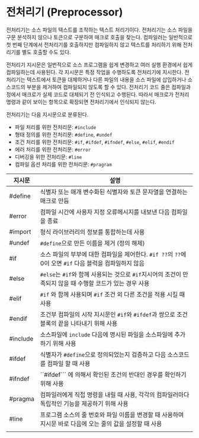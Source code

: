 # 전처리기 (Preprocessor)

전처리기는 소스 파일의 텍스트를 조작하는 텍스트 처리기이다. 
전처리기는 소스 파일을 구문 분석하지 않으나 토큰으로 구분하여 매크로 호출을 찾는다. 컴파일러는 일반적으로 
첫 번째 단계에서 전처리기를 호출하지만 컴파일하지 않고 텍스트를 처리하기 위해 전처리기를 별도 호출할 수도 있다.

전처리기 지시문은 일번적으로 소스 프로그램을 쉽게 변경하고 여러 실행 환경에서 쉽게 컴파일하는데 사용된다. 각 지시문은 
특정 작업을 수행하도록 전처리기에 지시한다. 전처리기는 텍스트에서 토큰을 대체하거나 다른 파일의 내용을 소스 파일에 삽입하거나
소스코드의 부분을 제거하여 컴파일되지 않도록 할 수 있다. 전처리기 코드 줄은 컴파일과정에서 매크로가 실제 코드로 대체되기 전
인식되고 수행된다. 따라서 매크로가 전처리 명령과 같이 보이는 항목으로 확장되면 전처리기에서 인식되지 않는다. 

전처리기는 다음 지시문으로 분류된다.

* 파일 처리를 위한 전처리문: ``#include``
* 형태 정의를 위한 전처리문: ``#define``, ``#undef``
* 조건 처리를 위한 전처리문: ``#if``, ``#ifdef``, ``#ifndef``, ``#else``, ``#elif``, ``#endif``
* 에러 처리를 위한 전처리문: ``#error``
* 디버깅을 위한 전처리문: ``#line``
* 컴파일 옵션 처리를 위한 전처리문: ``#pragram``


| 지시문 | 설명 |
|-----|-----|
| #define   | 식별자 또는 매개 변수화된 식별자와 토큰 문자열을 연결하는 매크로 만듬|
| #error    | 컴파일 시간에 사용자 지정 오류메시지를 내보낸 다음 컴파일을 종료|
| #import   | 형식 라이브러리의 정보를 통합하는데 사용|
| #undef    | ``#define``으로 만든 이름을 제거 (정의 해제)| 
| #if       | 소스 파일의 부부에 대한 컴파일을 제어한다. ``#if ??``의 ``??``에 0이 오면 ``#if`` 다음 블럭을 컴파일하지 않음|
| #else     | ``#else``는 ``#if``와 함께 사용되는 것으로 ``#if``지시어의 조건이 만족되지 않을 때 수행할 코드가 있는 경우 사용|
| #elif     | ``#if`` 와 함께 사용되며 ``#if`` 조건 외 다른 조건을 적용 시킬 때 사용|
| #endif    | 조건부 컴파일의 시작 지시문인 ``#if``와 ``#ifdef``과 쌍으로 조건 블록의 끝을 나타내기 위해 사용|
| #include  | 소스파일에 ``include`` 다음에 명시된 파일을 소스파일에 추가하기 위해 사용|
| #ifdef    | 식별자가 ``#define``으로 정의되었는지 검증하고 다음 소스코드를 컴파일 할 때 사용|
| #ifndef   | ``#ifdef``` 에 의해서 확인된 조건의 반대인 경우를 확인하기 위해 사용|
| #pragma   | 컴파일러에게 직접 명령을 내릴 때 사용, 각각의 컴파일러마다 독립적인 기능을 제공하기 위해 사용|
| #line     | 프로그램 소스의 줄 번호와 파일 이름을 변경할 때 사용하며 지시문 바로 다음에 오는 줄의 값을 설정할 때 사용|
|           |
